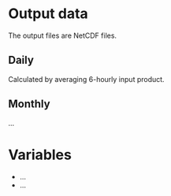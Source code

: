 # Output data

The output files are NetCDF files.


## Daily

Calculated by averaging 6-hourly input product.


## Monthly

...


# Variables

* ...
* ...
